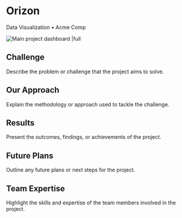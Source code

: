# Orizon

Data Visualization • Acme Comp

![Main project dashboard |full](/example_images/project-orizon.png)

## Challenge

Describe the problem or challenge that the project aims to solve.

## Our Approach

Explain the methodology or approach used to tackle the challenge.

## Results

Present the outcomes, findings, or achievements of the project.

## Future Plans

Outline any future plans or next steps for the project.

## Team Expertise

Highlight the skills and expertise of the team members involved in the project.

